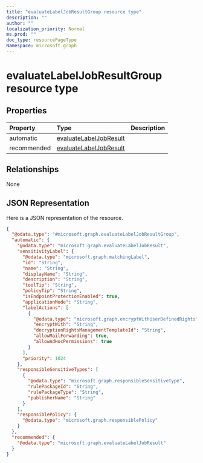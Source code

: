 ```yaml
---
title: "evaluateLabelJobResultGroup resource type"
description: ""
author: ""
localization_priority: Normal
ms.prod: ""
doc_type: resourcePageType
Namespace: microsoft.graph
---
```



# evaluateLabelJobResultGroup resource type



## Properties
|Property|Type|Description|
|:---|:---|:---|
|automatic|[evaluateLabelJobResult](../resources/evaluateLabelJobResult.md)||
|recommended|[evaluateLabelJobResult](../resources/evaluateLabelJobResult.md)||

## Relationships
None

## JSON Representation
Here is a JSON representation of the resource.
<!-- {
  "blockType": "resource",
  "@odata.type": "microsoft.graph.evaluateLabelJobResultGroup"
}
-->
``` json
{
  "@odata.type": "#microsoft.graph.evaluateLabelJobResultGroup",
  "automatic": {
    "@odata.type": "microsoft.graph.evaluateLabelJobResult",
    "sensitivityLabel": {
      "@odata.type": "microsoft.graph.matchingLabel",
      "id": "String",
      "name": "String",
      "displayName": "String",
      "description": "String",
      "toolTip": "String",
      "policyTip": "String",
      "isEndpointProtectionEnabled": true,
      "applicationMode": "String",
      "labelActions": [
        {
          "@odata.type": "microsoft.graph.encryptWithUserDefinedRights",
          "encryptWith": "String",
          "decryptionRightsManagementTemplateId": "String",
          "allowMailForwarding": true,
          "allowAdHocPermissions": true
        }
      ],
      "priority": 1024
    },
    "responsibleSensitiveTypes": [
      {
        "@odata.type": "microsoft.graph.responsibleSensitiveType",
        "rulePackageId": "String",
        "rulePackageType": "String",
        "publisherName": "String"
      }
    ],
    "responsiblePolicy": {
      "@odata.type": "microsoft.graph.responsiblePolicy"
    }
  },
  "recommended": {
    "@odata.type": "microsoft.graph.evaluateLabelJobResult"
  }
}
```

